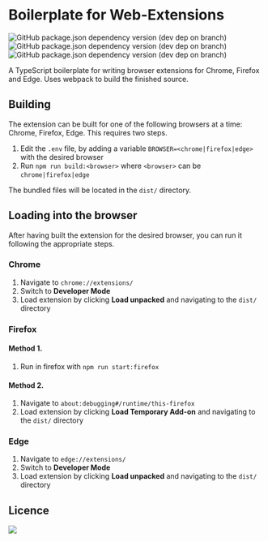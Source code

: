 # Boilerplate for Web-Extensions
![GitHub package.json dependency version (dev dep on branch)](https://img.shields.io/github/package-json/dependency-version/tihawk/browser-extension-boilerplate/dev/webextension-polyfill?style=flat-square) ![GitHub package.json dependency version (dev dep on branch)](https://img.shields.io/github/package-json/dependency-version/tihawk/browser-extension-boilerplate/dev/typescript?style=flat-square) ![GitHub package.json dependency version (dev dep on branch)](https://img.shields.io/github/package-json/dependency-version/tihawk/browser-extension-boilerplate/dev/webpack?style=flat-square)

A TypeScript boilerplate for writing browser extensions for Chrome, Firefox and Edge. Uses webpack to build the finished source.

## Building

The extension can be built for one of the following browsers at a time: Chrome, Firefox, Edge. This requires two steps.
1. Edit the `.env` file, by adding a variable `BROWSER=<chrome|firefox|edge>` with the desired browser
2. Run `npm run build:<browser>` where `<browser>` can be `chrome|firefox|edge`

The bundled files will be located in the `dist/` directory.

## Loading into the browser
After having built the extension for the desired browser, you can run it following the appropriate steps.

### Chrome
1. Navigate to `chrome://extensions/`
2. Switch to **Developer Mode**
3. Load extension by clicking **Load unpacked** and navigating to the `dist/` directory

### Firefox
#### Method 1.
1. Run in firefox with `npm run start:firefox`
#### Method 2.
1. Navigate to `about:debugging#/runtime/this-firefox`
2. Load extension by clicking **Load Temporary Add-on** and navigating to the `dist/` directory

### Edge
1. Navigate to `edge://extensions/`
2. Switch to **Developer Mode**
3. Load extension by clicking **Load unpacked** and navigating to the `dist/` directory

## Licence
<img src="https://img.shields.io/github/license/tihawk/browser-extension-boilerplate?style=flat-square"/>
